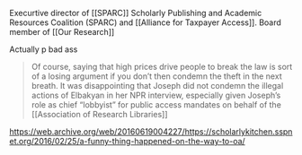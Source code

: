 Execurtive director of [[SPARC]] Scholarly Publishing and Academic Resources Coalition (SPARC) and [[Alliance for Taxpayer Access]]. Board member of [[Our Research]]

Actually p bad ass 
> Of course, saying that high prices drive people to break the law is sort of a losing argument if you don’t then condemn the theft in the next breath. It was disappointing that Joseph did not condemn the illegal actions of Elbakyan in her NPR interview, especially given Joseph’s role as chief “lobbyist” for public access mandates on behalf of the [[Association of Research Libraries]]

https://web.archive.org/web/20160619004227/https://scholarlykitchen.sspnet.org/2016/02/25/a-funny-thing-happened-on-the-way-to-oa/